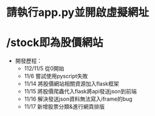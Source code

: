 # 請執行app.py並開啟虛擬網址
# /stock即為股價網站
* 開發歷程：
    * 112/11/5 從0開始
    * 11/6 嘗試使用pyscript失敗
    * 11/14 將股價網站相關資源加入flask框架
    * 11/15 將股價爬蟲代入flask將api發送json到前端
    * 11/16 解決發送json資料無法寫入iframe的bug
    * 11/17 新增股票分類&進行網頁排版